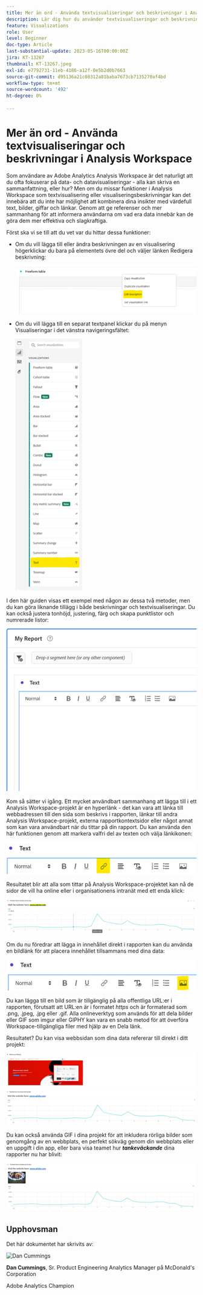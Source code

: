 ```yaml
---
title: Mer än ord - Använda textvisualiseringar och beskrivningar i Analysis Workspace
description: Lär dig hur du använder textvisualiseringar och beskrivningar i projekt för att skapa en mer prydlig Analysis Workspace för slutanvändarna.
feature: Visualizations
role: User
level: Beginner
doc-type: Article
last-substantial-update: 2023-05-16T00:00:00Z
jira: KT-13267
thumbnail: KT-13267.jpeg
exl-id: e7792731-11eb-4186-a12f-0e5b2d0b7663
source-git-commit: d95136a21c08312a81baba7673cb7135270af4bd
workflow-type: tm+mt
source-wordcount: '492'
ht-degree: 0%

---
```


# Mer än ord - Använda textvisualiseringar och beskrivningar i Analysis Workspace

Som användare av Adobe Analytics Analysis Workspace är det naturligt att du ofta fokuserar på data- och datavisualiseringar - alla kan skriva en sammanfattning, eller hur? Men om du missar funktioner i Analysis Workspace som textvisualisering eller visualiseringsbeskrivningar kan det innebära att du inte har möjlighet att kombinera dina insikter med värdefull text, bilder, giffar och länkar. Genom att ge referenser och mer sammanhang för att informera användarna om vad era data innebär kan de göra dem mer effektiva och slagkraftiga.

Först ska vi se till att du vet var du hittar dessa funktioner:

- Om du vill lägga till eller ändra beskrivningen av en visualisering högerklickar du bara på elementets övre del och väljer länken Redigera beskrivning:

  ![text 01](assets/t01.png)


- Om du vill lägga till en separat textpanel klickar du på menyn Visualiseringar i det vänstra navigeringsfältet:

  ![text 02](assets/t02.png)

I den här guiden visas ett exempel med någon av dessa två metoder, men du kan göra liknande tillägg i både beskrivningar och textvisualiseringar. Du kan också justera tonhöjd, justering, färg och skapa punktlistor och numrerade listor:

![text 03](assets/t03.png)

Kom så sätter vi igång. Ett mycket användbart sammanhang att lägga till i ett Analysis Workspace-projekt är en hyperlänk - det kan vara att länka till webbadressen till den sida som beskrivs i rapporten, länkar till andra Analysis Workspace-projekt, externa rapportkontextsidor eller något annat som kan vara användbart när du tittar på din rapport. Du kan använda den här funktionen genom att markera valfri del av texten och välja länkikonen:

![text 04](assets/t04.png)

Resultatet blir att alla som tittar på Analysis Workspace-projektet kan nå de sidor de vill ha online eller i organisationens intranät med ett enda klick:

![text 05](assets/t05.png)

Om du nu föredrar att lägga in innehållet direkt i rapporten kan du använda en bildlänk för att placera innehållet tillsammans med dina data:

![text 06](assets/t06.png)

Du kan lägga till en bild som är tillgänglig på alla offentliga URL:er i rapporten, förutsatt att URL:en är i formatet *https* och är formaterad som .png, .jpeg, .jpg eller .gif. Alla onlineverktyg som används för att dela bilder eller GIF som imgur eller GIPHY kan vara en snabb metod för att överföra Workspace-tillgängliga filer med hjälp av en Dela länk.

Resultatet? Du kan visa webbsidan som dina data refererar till direkt i ditt projekt:

![text 07](assets/t07.png)

Du kan också använda GIF i dina projekt för att inkludera rörliga bilder som genomgång av en webbplats, en perfekt sökväg genom din webbplats eller en uppgift i din app, eller bara visa teamet hur ***tankeväckande*** dina rapporter nu har blivit:

![text 08](assets/t08.png)

## Upphovsman

Det här dokumentet har skrivits av:

![Dan Cummings](assets/text09.png)

**Dan Cummings**, Sr. Product Engineering Analytics Manager på McDonald&#39;s Corporation

Adobe Analytics Champion
